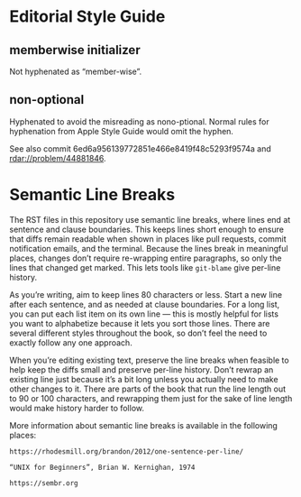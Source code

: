 # Editorial Style Guide

## memberwise initializer
Not hyphenated as “member-wise”.

## non-optional
Hyphenated to avoid the misreading as nono-ptional.
Normal rules for hyphenation from Apple Style Guide would omit the hyphen.

See also commit 6ed6a956139772851e466e8419f48c5293f9574a and <rdar://problem/44881846>.

# Semantic Line Breaks

The RST files in this repository use semantic line breaks,
where lines end at sentence and clause boundaries.
This keeps lines short enough to ensure that
diffs remain readable when shown in places like
pull requests,
commit notification emails,
and the terminal.
Because the lines break in meaningful places,
changes don’t require re-wrapping entire paragraphs,
so only the lines that changed get marked.
This lets tools like `git-blame` give per-line history.

As you’re writing,
aim to keep lines 80 characters or less.
Start a new line after each sentence,
and as needed at clause boundaries.
For a long list,
you can put each list item on its own line —
this is mostly helpful for lists you want to alphabetize
because it lets you sort those lines.
There are several different styles throughout the book,
so don’t feel the need to exactly follow any one approach.

When you’re editing existing text,
preserve the line breaks when feasible
to help keep the diffs small and preserve per-line history.
Don’t rewrap an existing line just because it’s a bit long
unless you actually need to make other changes to it.
There are parts of the book
that run the line length out to 90 or 100 characters,
and rewrapping them just for the sake of line length
would make history harder to follow.

More information about semantic line breaks
is available in the following places:

    https://rhodesmill.org/brandon/2012/one-sentence-per-line/

    “UNIX for Beginners”, Brian W. Kernighan, 1974

    https://sembr.org

